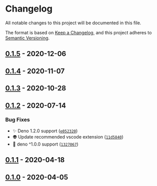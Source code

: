 # Changelog

All notable changes to this project will be documented in this file.

The format is based on [Keep a Changelog],
and this project adheres to [Semantic Versioning].

## [0.1.5] - 2020-12-06

## [0.1.4] - 2020-11-07

## [0.1.3] - 2020-10-28

## [0.1.2] - 2020-07-14

### Bug Fixes

- :sparkles: Deno 1.2.0 support ([`e052320`])
- :alien: Update recommended vscode extension ([`11d5840`])
- :bookmark: deno ^1.0.0 support ([`1327067`])

## [0.1.1] - 2020-04-18

## [0.1.0] - 2020-04-05

[keep a changelog]: https://keepachangelog.com/en/1.0.0/
[semantic versioning]: https://semver.org/spec/v2.0.0.html
[0.1.5]: https://github.com/denosaurs/parry/compare/0.1.4...0.1.5
[0.1.4]: https://github.com/denosaurs/parry/compare/0.1.3...0.1.4
[0.1.3]: https://github.com/denosaurs/parry/compare/0.1.2...0.1.3
[0.1.2]: https://github.com/denosaurs/parry/compare/0.1.1...0.1.2
[`e052320`]: https://github.com/denosaurs/parry/commit/e0523205dd826c9aca254e78a7d5a09a485f5463
[`11d5840`]: https://github.com/denosaurs/parry/commit/11d584036fcbfb9aa794cf44907dcb4f7607ba61
[`1327067`]: https://github.com/denosaurs/parry/commit/13270675d3b0cf3a2952339108839f25da17d99f
[0.1.1]: https://github.com/denosaurs/parry/compare/0.1.0...0.1.1
[0.1.0]: https://github.com/denosaurs/parry/compare/0.1.0
